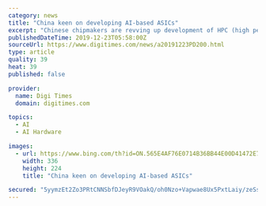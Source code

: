 ```yaml
---
category: news
title: "China keen on developing AI-based ASICs"
excerpt: "Chinese chipmakers are revving up development of HPC (high performance computing) chips for AI and deep learning applications, which are expected to become available for volume production in 2021, and they are already asking backend firms from Taiwan..."
publishedDateTime: 2019-12-23T05:58:00Z
sourceUrl: https://www.digitimes.com/news/a20191223PD200.html
type: article
quality: 39
heat: 39
published: false

provider:
  name: Digi Times
  domain: digitimes.com

topics:
  - AI
  - AI Hardware

images:
  - url: https://www.bing.com/th?id=ON.565E4AF76E0714B36BB44E00D41472E7
    width: 336
    height: 224
    title: "China keen on developing AI-based ASICs"

secured: "5yymzEt2Zo3PRtCNNSbfDJeyR9VOakQ/oh0Nzo+Vapwae8Ux5PxtLaiy/zeSs1S43u2YSGaU3CJqC6i4o5TtmRmsXlRglEY3FndondTbo5Co11jvUrEA5mUlDA2tp08zLqFXO32Lz5IFwP16Zh/374vBXVQeQCr9T0f9gnGDj8NFdalkb4tntstago4TGgfZzUNFI3gsmKGDapNRXY1WhcdykynypQ/a9hS8FPQCVWaxAvvfZycXezsL6UkvCGu7CPLcHk1OyUGV6bNOqAmzyQ==;g3WkSY91Bu3N8dGql/hpaQ=="
---
```


